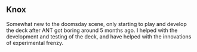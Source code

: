 ## Knox

Somewhat new to the doomsday scene, only starting to play and develop the deck after ANT got boring around 5 months ago. I helped with the development and testing of the deck, and have helped with the innovations of experimental frenzy.
